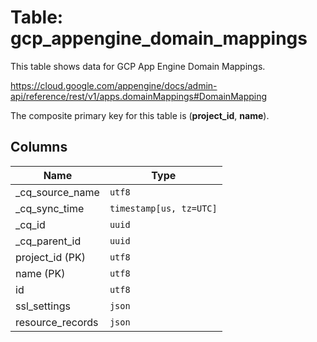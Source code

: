 # Table: gcp_appengine_domain_mappings

This table shows data for GCP App Engine Domain Mappings.

https://cloud.google.com/appengine/docs/admin-api/reference/rest/v1/apps.domainMappings#DomainMapping

The composite primary key for this table is (**project_id**, **name**).

## Columns

| Name          | Type          |
| ------------- | ------------- |
|_cq_source_name|`utf8`|
|_cq_sync_time|`timestamp[us, tz=UTC]`|
|_cq_id|`uuid`|
|_cq_parent_id|`uuid`|
|project_id (PK)|`utf8`|
|name (PK)|`utf8`|
|id|`utf8`|
|ssl_settings|`json`|
|resource_records|`json`|